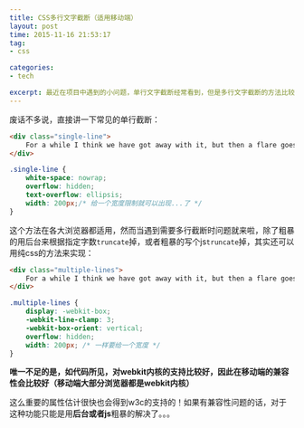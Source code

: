 ```yaml
---
title: CSS多行文字截断（适用移动端）
layout: post
time: 2015-11-16 21:53:17 
tag:
- css

categories:
- tech

excerpt: 最近在项目中遇到的小问题，单行文字截断经常看到，但是多行文字截断的方法比较少，故分享下关于多行文字截断的实现方法
---
```


废话不多说，直接讲一下常见的单行截断：

```html
<div class="single-line">
    For a while I think we have got away with it, but then a flare goes up and we are caught suddenly in broad daylight.
</div>
```

```css
.single-line {
    white-space: nowrap;
    overflow: hidden;
    text-overflow: ellipsis;
    width: 200px;/* 给一个宽度限制就可以出现...了 */
}
```

这个方法在各大浏览器都适用，然而当遇到需要多行截断时问题就来啦，除了粗暴的用后台来根据指定字数`truncate`掉，或者粗暴的写个js`truncate`掉，其实还可以用纯css的方法来实现：

```html
<div class="multiple-lines">
    For a while I think we have got away with it, but then a flare goes up and we are caught suddenly in broad daylight.
</div>
```

```css
.multiple-lines {
    display: -webkit-box;
    -webkit-line-clamp: 3;
    -webkit-box-orient: vertical;
    overflow: hidden;
    width: 200px; /* 一样要给一个宽度 */
}
```

**唯一不足的是，如代码所见，对webkit内核的支持比较好，因此在移动端的兼容性会比较好（移动端大部分浏览器都是webkit内核）**

这么重要的属性估计很快也会得到w3c的支持的！如果有兼容性问题的话，对于这种功能只能是用**后台或者js**粗暴的解决了。。。